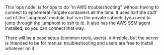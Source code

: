 This 'ops node' is for ops to do "in AWS troubleshooting" without having to connect to ephemeral Fargate containers all the time. It uses half the stuff out of the 'jumphost' module, but is in the private subnets (you need to jump through the jumphost to ssh to it). It also has the AWS SSM agent installed, so you can connect that way.

There will be a base setup (common tools, users) in Ansible, but the server is intended to be for manual troubleshooting and users are free to install whatever on it

